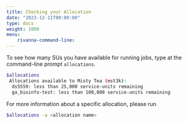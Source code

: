```yaml
---
title: Checking your Allocation
date: "2023-12-11T00:00:00"
type: docs 
weight: 1800
menu: 
    rivanna-command-line:
---
```


To see how many SUs you have available for running jobs, type at the command-line prompt `allocations`.

```bash
$allocations
 Allocations available to Misty Tea (mst3k):
  ds5559: less than 25,000 service-units remaining
  ga_bioinfo-test: less than 100,000 service-units remaining
```

For more information about a specific allocation, please run
```bash
$allocations -a <allocation name>
```

